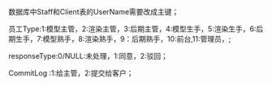 数据库中Staff和Client表的UserName需要改成主键；

员工Type:1:模型主管，2:渲染主管，3:后期主管，4:模型生手，5:渲染生手，6:后期生手，7:模型熟手，8:渲染熟手，9：后期熟手，10:前台,11:管理员，;
 
responseType:0/NULL:未处理，1:同意，2:驳回；

CommitLog :1:给主管，2:提交给客户；